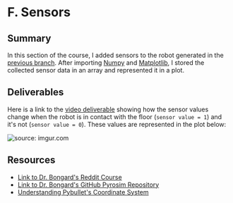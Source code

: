 # F. Sensors

## Summary
In this section of the course, I added sensors to the robot generated in the [previous branch](https://github.com/eiokonji/ludobots_cs349/tree/e-joints). After importing [Numpy](https://numpy.org/) and [Matplotlib](https://pypi.org/project/matplotlib/), I stored the collected sensor data in an array and represented it in a plot.

## Deliverables
Here is a link to the [video deliverable](https://youtu.be/VZOddmrmbf0) showing how the sensor values change when the robot is in contact with the floor (```sensor value = 1```) and it's not (```sensor value = 0```). These values are represented in the plot below:

<img href="https://imgur.com/SYNFUEH"><img src="https://i.imgur.com/SYNFUEH.png" title="source: imgur.com" />

## Resources
- [Link to Dr. Bongard's Reddit Course](https://www.reddit.com/r/ludobots/wiki/sensors/)
- [Link to Dr. Bongard's GitHub Pyrosim Repository](https://github.com/jbongard/pyrosim.git)
- [Understanding Pybullet's Coordinate System](https://docs.google.com/presentation/d/1zvZzFyTf8PBNjzQZx_gZk84aUntZo2bUKhpe78yT4OY/edit#slide=id.p)

